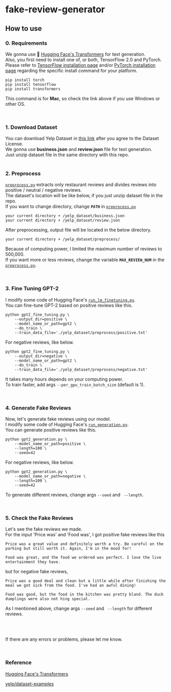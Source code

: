 # fake-review-generator

## How to use

### 0. Requirements

We gonna use :hugs: [Hugging Face's Transformers](https://github.com/huggingface/transformers) for text generation.  
Also, you first need to install one of, or both, TensorFlow 2.0 and PyTorch. Please refer to [TensorFlow installation page](https://www.tensorflow.org/install/pip#tensorflow-2.0-rc-is-available) and/or [PyTorch installation page](https://pytorch.org/get-started/locally/#start-locally) regarding the specific install command for your platform.  

```
pip install torch
pip install tensorflow
pip install transformers
```
This command is for **Mac**, so check the link above if you use Windows or other OS.

<br>

### 1. Download Dataset

You can download Yelp Dataset in [this link](https://www.yelp.com/dataset) after you agree to the Dataset License.  
We gonna use **business.json** and **review.json** file for text generation.  
Just unzip dataset file in the same directory with this repo.  
<br>

### 2. Preprocess

[`preprocess.py`](https://github.com/jungwhank/fake-review-generator/blob/master/preprocess.py) extracts only restaurant reviews and divides reviews into positive / neutral / negative reviews.  
The dataset's location will be like below, if you just unzip dataset file in the repo.  
If you want to change directory, change **`PATH`** in
[`preprocess.py`](https://github.com/jungwhank/fake-review-generator/blob/master/preprocess.py)

```
your current directory + /yelp_dataset/business.json
your current directory + /yelp_dataset/review.json
```

After preprocessing, output file will be located in the below directory.

```
your current directory + /yelp_dataset/preprocess/
```
Because of computing power, I limited the maximum number of reviews to 500,000.  
If you want more or less reviews, change the variable **`MAX_REVIEW_NUM`** in the [`preprocess.py`](https://github.com/jungwhank/fake-review-generator/blob/master/preprocess.py).

<br>

### 3. Fine Tuning GPT-2

I modify some code of Hugging Face's [`run_lm_finetuning.py`](https://github.com/huggingface/transformers/blob/master/examples/run_lm_finetuning.py).  
You can fine-tune GPT-2 based on positive reviews like this.  

```
python gpt2_fine_tuning.py \
    --output_dir=positive \
    --model_name_or_path=gpt2 \
    --do_train \
    --train_data_file='./yelp_dataset/preprocess/positive.txt'
```

For negative reviews, like below.

```
python gpt2_fine_tuning.py \
    --output_dir=negative \
    --model_name_or_path=gpt2 \
    --do_train \
    --train_data_file='./yelp_dataset/preprocess/negative.txt'
```
It takes many hours depends on your computing power.  
To train faster, add args ```--per_gpu_train_batch_size``` (default is 1).  

<br>

### 4. Generate Fake Reviews

Now, let's generate fake reviews using our model.  
I modify some code of Hugging Face's [`run_generation.py`](https://github.com/huggingface/transformers/blob/master/examples/run_generation.py).  
You can generate positive reviews like this.  

```
python gpt2_generation.py \
    --model_name_or_path=positive \
    --length=100 \
    --seed=42
```

For negative reviews, like below.

```
python gpt2_generation.py \
    --model_name_or_path=negative \
    --length=100 \
    --seed=42
```

To generate different reviews, change args ``--seed`` and `` --length``.  
  
<br>

### 5. Check the Fake Reviews

Let's see the fake reviews we made.  
For the input 'Price was' and 'Food was', I got positive fake reviews like this

```
Price was a great value and definitely worth a try. Be careful on the parking but still worth it. Again, I'm in the mood for!

Food was great, and the food we ordered was perfect. I love the live entertainment they have.
```

but for negative fake reviews,

```
Price was a good deal and clean but a little while after finishing the meal we got sick from the food. I've had an awful dining!

Food was good, but the food in the kitchen was pretty bland. The duck dumplings were also not hing special.
```

As I mentioned above, change args ``--seed`` and `` --length`` for different reviews.

<br>
<br>

If there are any errors or problems, please let me know.  

<br>

### Reference

[Hugging Face's Transformers](https://github.com/huggingface/transformers)

[yelp/dataset-examples](https://github.com/Yelp/dataset-examples)

